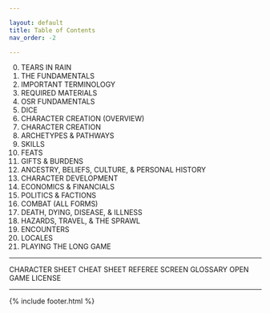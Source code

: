 ```yaml
---

layout: default
title: Table of Contents
nav_order: -2

---
```


0. TEARS IN RAIN
1. THE FUNDAMENTALS
2. IMPORTANT TERMINOLOGY
3. REQUIRED MATERIALS
4. OSR FUNDAMENTALS
5. DICE
6. CHARACTER CREATION (OVERVIEW)
7. CHARACTER CREATION
8. ARCHETYPES & PATHWAYS
9. SKILLS
10. FEATS
11. GIFTS & BURDENS
12. ANCESTRY, BELIEFS, CULTURE, & PERSONAL HISTORY
13. CHARACTER DEVELOPMENT 
14. ECONOMICS & FINANCIALS
15. POLITICS & FACTIONS
16. COMBAT (ALL FORMS)
17. DEATH, DYING, DISEASE, & ILLNESS
18. HAZARDS, TRAVEL, & THE SPRAWL
19. ENCOUNTERS
20. LOCALES
21. PLAYING THE LONG GAME
---

CHARACTER SHEET
CHEAT SHEET
REFEREE SCREEN
GLOSSARY
OPEN GAME LICENSE

---

{% include footer.html %}
